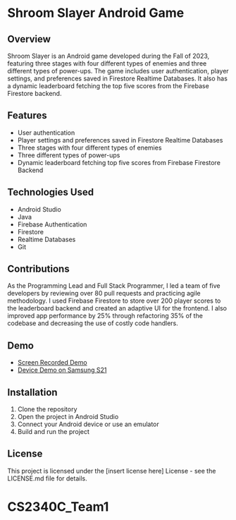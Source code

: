 # Shroom Slayer Android Game

## Overview
Shroom Slayer is an Android game developed during the Fall of 2023, featuring three stages with four different types of enemies and three different types of power-ups. The game includes user authentication, player settings, and preferences saved in Firestore Realtime Databases. It also has a dynamic leaderboard fetching the top five scores from the Firebase Firestore backend.

## Features
- User authentication
- Player settings and preferences saved in Firestore Realtime Databases
- Three stages with four different types of enemies
- Three different types of power-ups
- Dynamic leaderboard fetching top five scores from Firebase Firestore Backend

## Technologies Used
- Android Studio
- Java
- Firebase Authentication
- Firestore
- Realtime Databases
- Git

## Contributions
As the Programming Lead and Full Stack Programmer, I led a team of five developers by reviewing over 80 pull requests and practicing agile methodology. I used Firebase Firestore to store over 200 player scores to the leaderboard backend and created an adaptive UI for the frontend. I also improved app performance by 25% through refactoring 35% of the codebase and decreasing the use of costly code handlers.

## Demo
- [Screen Recorded Demo](https://youtu.be/beTGkTD0YVs)
- [Device Demo on Samsung S21](https://youtu.be/cLzsGugbE9g)

## Installation
1. Clone the repository
2. Open the project in Android Studio
3. Connect your Android device or use an emulator
4. Build and run the project

## License
This project is licensed under the [insert license here] License - see the LICENSE.md file for details.
# CS2340C_Team1

